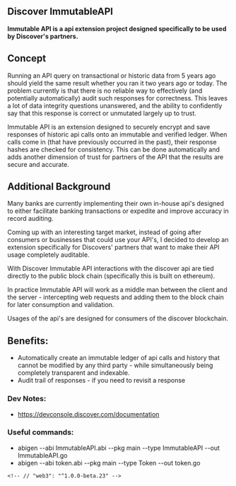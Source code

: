 Discover ImmutableAPI
---
<b>Immutable API is a api extension project designed specifically to be used by Discover's partners.
</b>

## Concept

Running an API query on transactional or historic data from 5 years ago should yield the same result whether you ran it two years ago or today. The problem currently is that there is no reliable way to effectively (and potentially automatically) audit such responses for correctness. This leaves a lot of data integrity questions unanswered, and the ability to confidently say that this response is correct or unmutated largely up to trust.

Immutable API is an extension designed to securely encrypt and save responses of historic api calls onto an immutable and verified ledger. When calls come in (that have previously occurred in the past), their response hashes are checked for consistency. This can be done automatically and adds another dimension of trust for partners of the API that the results are secure and accurate.

## Additional Background

Many banks are currently implementing their own in-house api's designed to either facilitate banking transactions or expedite and improve accuracy in record auditing.

Coming up with an interesting target market, instead of going after consumers or businesses that could use your API's, I decided to develop an extension specifically for Discovers' partners that want to make their API usage completely auditable.

With Discover Immutable API interactions with the discover api are tied directly to the public block chain (specifically this is built on ethereum).

In practice Immutable API will work as a middle man between the client and the server - intercepting web requests and adding them to the block chain for later consumption and validation.

Usages of the api's are designed for consumers of the discover blockchain.

## Benefits:
* Automatically create an immutable ledger of api calls and history that cannot be modified by any third party - while simultaneously being completely transparent and indexable.
* Audit trail of responses - if you need to revisit a response


### Dev Notes:

* https://devconsole.discover.com/documentation


### Useful commands:
* abigen --abi ImmutableAPI.abi --pkg main --type ImmutableAPI --out ImmutableAPI.go
* abigen --abi token.abi --pkg main --type Token --out token.go


<!--
### Useful links
* https://ethereum.stackexchange.com/questions/6650/how-to-get-ether-on-public-testnet
* https://medium.com/taipei-ethereum-meetup/deploy-solidity-code-on-ropsten-test-net-a93ceb16dc4e
* https://ethereum.stackexchange.com/questions/11495/best-way-to-test-a-smart-contract
* https://github.com/ethereum/go-ethereum/wiki/Native-DApps:-Go-bindings-to-Ethereum-contracts
* https://ethereum.stackexchange.com/questions/23388/execute-function-on-ropsten-tesnet-thru-geth-adapt-truffle-console-testrpc-comm
-->


    <!-- // "web3": "^1.0.0-beta.23" -->